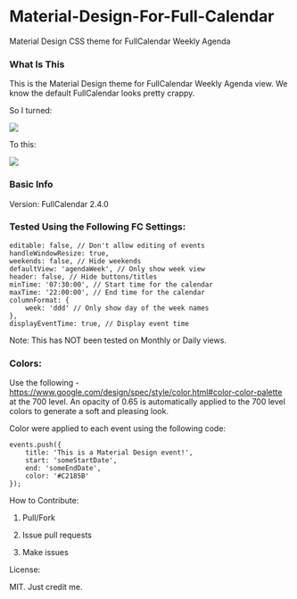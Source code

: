 # Material-Design-For-Full-Calendar

Material Design CSS theme for FullCalendar Weekly Agenda

### What Is This

This is the Material Design theme for FullCalendar Weekly Agenda view. 
We know the default FullCalendar looks pretty crappy. 

So I turned:

<img src="http://imgur.com/vKTKUTx">

To this:

<img src="http://imgur.com/HkrkAaY">

### Basic Info

Version: FullCalendar 2.4.0

### Tested Using the Following FC Settings:

    editable: false, // Don't allow editing of events
    handleWindowResize: true,
    weekends: false, // Hide weekends
    defaultView: 'agendaWeek', // Only show week view
    header: false, // Hide buttons/titles
    minTime: '07:30:00', // Start time for the calendar
    maxTime: '22:00:00', // End time for the calendar
    columnFormat: {
        week: 'ddd' // Only show day of the week names
    },
    displayEventTime: true, // Display event time

Note: This has NOT been tested on Monthly or Daily views.

### Colors: 

Use the following - https://www.google.com/design/spec/style/color.html#color-color-palette at the 700 level. An opacity of 0.65 is automatically applied to the
700 level colors to generate a soft and pleasing look.

Color were applied to each event using the following code:

    events.push({
        title: 'This is a Material Design event!',
        start: 'someStartDate',
        end: 'someEndDate',
        color: '#C2185B'
    });

How to Contribute:

1. Pull/Fork

2. Issue pull requests

3. Make issues

License:

MIT. Just credit me.


